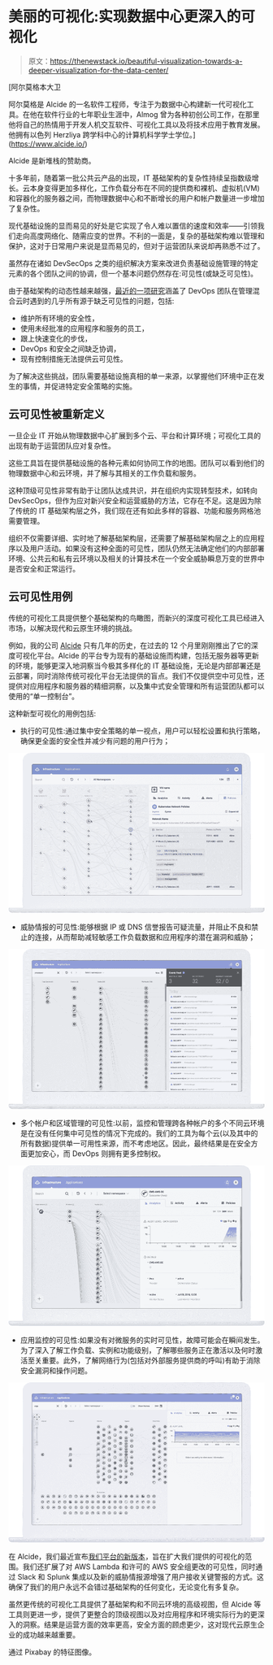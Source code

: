 # 美丽的可视化:实现数据中心更深入的可视化

> 原文：<https://thenewstack.io/beautiful-visualization-towards-a-deeper-visualization-for-the-data-center/>

[](https://www.alcide.io/)

 [阿尔莫格本大卫

阿尔莫格是 Alcide 的一名软件工程师，专注于为数据中心构建新一代可视化工具。在他在软件行业的七年职业生涯中，Almog 曾为各种初创公司工作，在那里他将自己的热情用于开发人机交互软件、可视化工具以及将技术应用于教育发展。他拥有以色列 Herzliya 跨学科中心的计算机科学学士学位。](https://www.alcide.io/) [](https://www.alcide.io/)

Alcide 是新堆栈的赞助商。

十多年前，随着第一批公共云产品的出现，IT 基础架构的复杂性持续呈指数级增长。云本身变得更加多样化，工作负载分布在不同的提供商和裸机、虚拟机(VM)和容器化的服务器之间，而物理数据中心和不断增长的用户和帐户数量进一步增加了复杂性。

现代基础设施的显而易见的好处是它实现了令人难以置信的速度和效率——引领我们走向高度网络化、随需应变的世界。不利的一面是，复杂的基础架构难以管理和保护，这对于日常用户来说是显而易见的，但对于运营团队来说却再熟悉不过了。

虽然存在诸如 DevSecOps 之类的组织解决方案来改进负责基础设施管理的特定元素的各个团队之间的协调，但一个基本问题仍然存在:可见性(或缺乏可见性)。

由于基础架构的动态性越来越强，[最近的一项研究](https://published-prd.lanyonevents.com/published/rsaus18/sessionsFiles/9164/STR-R14_The-Impact-of-Multi-and-Hybrid-Clouds-to-Cybersecurity-Priorities.pdf)涵盖了 DevOps 团队在管理混合云时遇到的几乎所有源于缺乏可见性的问题，包括:

*   维护所有环境的安全性，
*   使用未经批准的应用程序和服务的员工，
*   跟上快速变化的步伐，
*   DevOps 和安全之间缺乏协调，
*   现有控制措施无法提供云可见性。

为了解决这些挑战，团队需要基础设施真相的单一来源，以掌握他们环境中正在发生的事情，并促进特定安全策略的实施。

## 云可见性被重新定义

一旦企业 IT 开始从物理数据中心扩展到多个云、平台和计算环境；可视化工具的出现有助于运营团队应对复杂性。

这些工具旨在提供基础设施的各种元素如何协同工作的地图。团队可以看到他们的物理数据中心和云环境，并了解与其相关的工作负载和服务。

这种顶级可见性非常有助于让团队达成共识，并在组织内实现转型技术，如转向 DevSecOps，但作为应对新兴安全和运营威胁的方法，它存在不足。这是因为除了传统的 IT 基础架构层之外，我们现在还有如此多样的容器、功能和服务网格池需要管理。

组织不仅需要详细、实时地了解基础架构层，还需要了解基础架构层之上的应用程序以及用户活动。如果没有这种全面的可见性，团队仍然无法确定他们的内部部署环境、公共云和私有云环境以及相关的计算技术在一个安全威胁瞬息万变的世界中是否安全和正常运行。

## 云可见性用例

传统的可视化工具提供整个基础架构的鸟瞰图，而新兴的深度可视化工具已经进入市场，以解决现代和云原生环境的挑战。

例如，我的公司 [Alcide](https://www.alcide.io/) 只有几年的历史，在过去的 12 个月里刚刚推出了它的深度可视化平台。Alcide 的平台专为现有的基础设施而构建，包括无服务器等更新的环境，能够更深入地洞察当今极其多样化的 IT 基础设施，无论是内部部署还是云部署，同时消除传统可视化平台无法提供的盲点。我们不仅提供空中可见性，还提供对应用程序和服务器的精细洞察，以及集中式安全管理和所有运营团队都可以使用的“单一控制台”。

这种新型可视化的用例包括:

*   执行的可见性:通过集中安全策略的单一视点，用户可以轻松设置和执行策略，确保更全面的安全性并减少有问题的用户行为；

![](img/9beda7e444b4501134f287a025d259e8.png)

*   威胁情报的可见性:能够根据 IP 或 DNS 信誉报告可疑流量，并阻止不良和禁止的连接，从而帮助减轻敏感工作负载数据和应用程序的潜在漏洞和威胁；

![](img/8725dd95bc5bf7a328ddeec25cfd11f4.png)

*   多个帐户和区域管理的可见性:以前，监控和管理跨各种帐户的多个不同云环境是在没有任何集中可见性的情况下完成的。我们的工具为每个云(以及其中的所有数据)提供单一可用性来源，而不考虑地区。因此，最终结果是在安全方面更加安心，而 DevOps 则拥有更多控制权。

![](img/d0a70e9d3ccfaaf247e824cf78d1b418.png)

*   应用监控的可见性:如果没有对微服务的实时可见性，故障可能会在瞬间发生。为了深入了解工作负载、实例和功能级别，了解哪些服务正在激活以及何时激活至关重要。此外，了解网络行为(包括对外部服务提供商的呼叫)有助于消除安全漏洞和操作问题。

![](img/c830804a29f4987b62e711cf8a490d46.png)

在 Alcide，我们最近宣布[我们平台的新版本](https://www.alcide.io/news/alcide-announces-new-release-of-its-cloud-native-security-platform-for-modern-data-center-and-cloud-environments/)，旨在扩大我们提供的可视化的范围。我们还扩展了对 AWS Lambda 和许可的 AWS 安全组更改的可见性，同时通过 Slack 和 Splunk 集成以及新的威胁情报源增强了用户接收关键警报的方式。这确保了我们的用户永远不会错过基础架构的任何变化，无论变化有多复杂。

虽然更传统的可视化工具提供了基础架构和不同云环境的高级视图，但 Alcide 等工具则更进一步，提供了更整合的顶级视图以及对应用程序和环境实际行为的更深入的洞察。结果是运营方面的效率更高，安全方面的顾虑更少，这对现代云原生企业的成功越来越重要。

通过 Pixabay 的特征图像。

<svg xmlns:xlink="http://www.w3.org/1999/xlink" viewBox="0 0 68 31" version="1.1"><title>Group</title> <desc>Created with Sketch.</desc></svg>